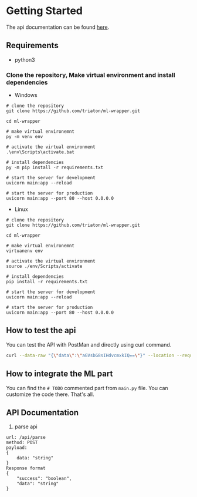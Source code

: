 # Getting Started
The api documentation can be found [here](#api-documentation).

## Requirements

* python3

### Clone the repository, Make virtual environment and install dependencies

* Windows
```
# clone the repository
git clone https://github.com/triaton/ml-wrapper.git

cd ml-wrapper

# make virtual environemnt
py -m venv env

# activate the virtual environment
.\env\Scripts\activate.bat

# install dependencies
py -m pip install -r requirements.txt

# start the server for development
uvicorn main:app --reload

# start the server for production
uvicorn main:app --port 80 --host 0.0.0.0
```

* Linux
```
# clone the repository
git clone https://github.com/triaton/ml-wrapper.git

cd ml-wrapper

# make virtual environemnt
virtuanenv env

# activate the virtual environment
source ./env/Scripts/activate

# install dependencies
pip install -r requirements.txt

# start the server for development
uvicorn main:app --reload

# start the server for production
uvicorn main:app --port 80 --host 0.0.0.0
```

## How to test the api
You can test the API with PostMan and directly using curl command.
```bash
curl --data-raw "{\"data\":\"aGVsbG8sIHdvcmxkIQ==\"}" --location --request POST 'http://localhost/api/parse' --header 'Content-Type: application/json'
```

## How to integrate the ML part
You can find the `# TODO` commented part from `main.py` file. You can customize the code there. That's all.

## API Documentation

1. parse api
```
url: /api/parse
method: POST
payload:
{
    data: "string"
}
Response format
{
    "success": "boolean",
    "data": "string"
}
```